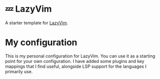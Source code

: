 # 💤 LazyVim

A starter template for [LazyVim](https://github.com/LazyVim/LazyVim).

# My configuration

This is my personal configuration for LazyVim. You can use it as a starting point for your own configuration.
I have added some plugins and key mappings that I find useful, alongside LSP support for the languages I primarily use.
